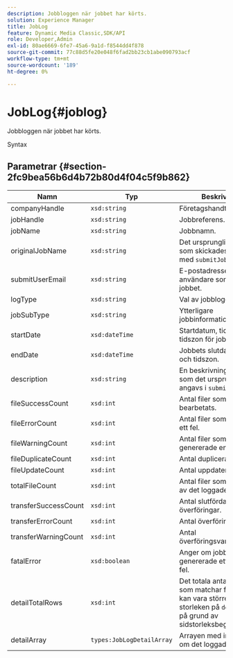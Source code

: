 ```yaml
---
description: Jobbloggen när jobbet har körts.
solution: Experience Manager
title: JobLog
feature: Dynamic Media Classic,SDK/API
role: Developer,Admin
exl-id: 80ae6669-6fe7-45a6-9a1d-f8544dd4f878
source-git-commit: 77c88d5fe20e048f6fad2bb23cb1abe090793acf
workflow-type: tm+mt
source-wordcount: '189'
ht-degree: 0%

---
```


# JobLog{#joblog}

Jobbloggen när jobbet har körts.

Syntax

## Parametrar {#section-2fc9bea56b6d4b72b80d4f04c5f9b862}

| Namn | Typ | Beskrivning |
|---|---|---|
| companyHandle | `xsd:string` | Företagshandtag. |
| jobHandle | `xsd:string` | Jobbreferens. |
| jobName | `xsd:string` | Jobbnamn. |
| originalJobName | `xsd:string` | Det ursprungliga namnet som skickades för jobbet med `submitJob`. |
| submitUserEmail | `xsd:string` | E-postadressen till den användare som skickade jobbet. |
| logType | `xsd:string` | Val av jobbloggtyper. |
| jobSubType | `xsd:string` | Ytterligare jobbinformation. |
| startDate | `xsd:dateTime` | Startdatum, tid och tidszon för jobbet. |
| endDate | `xsd:dateTime` | Jobbets slutdatum, tid och tidszon. |
| description | `xsd:string` | En beskrivning av jobbet som det ursprungligen angavs i `submitJob`. |
| fileSuccessCount | `xsd:int` | Antal filer som bearbetats. |
| fileErrorCount | `xsd:int` | Antal filer som orsakade ett fel. |
| fileWarningCount | `xsd:int` | Antal filer som genererade en varning. |
| fileDuplicateCount | `xsd:int` | Antal duplicerade filer. |
| fileUpdateCount | `xsd:int` | Antal uppdaterade filer. |
| totalFileCount | `xsd:int` | Antal filer som bearbetats av det loggade jobbet. |
| transferSuccessCount | `xsd:int` | Antal slutförda överföringar. |
| transferErrorCount | `xsd:int` | Antal överföringsfel. |
| transferWarningCount | `xsd:int` | Antal överföringsvarningar. |
| fatalError | `xsd:boolean` | Anger om jobbet genererade ett allvarligt fel. |
| detailTotalRows | `xsd:int` | Det totala antalet rader som matchar frågan, som kan vara större än storleken på `detailArray` på grund av sidstorleksbegränsningar. |
| detailArray | `types:JobLogDetailArray` | Arrayen med information om det loggade jobbet. |
